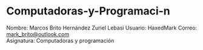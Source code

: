 # Computadoras-y-Programaci-n
Nombre: Marcos Brito Hernández Zuriel Lebasi
Usuario: HaxedMark
Correo: mark_brito@outlook.com  
Asignatura: Computadoras y programación
